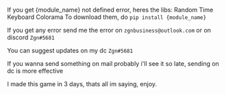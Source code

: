 If you get {module_name} not defined error, heres the libs:
Random
Time
Keyboard
Colorama
To download them, do `pip install {module_name}`

If you get any error send me the error on `zgnbusiness@outlook.com` or on discord `Zgn#5681`

You can suggest updates on my dc `Zgn#5681`

If you wanna send something on mail probably i'll see it so late, sending on dc is more effective

I made this game in 3 days, thats all im saying, enjoy.
